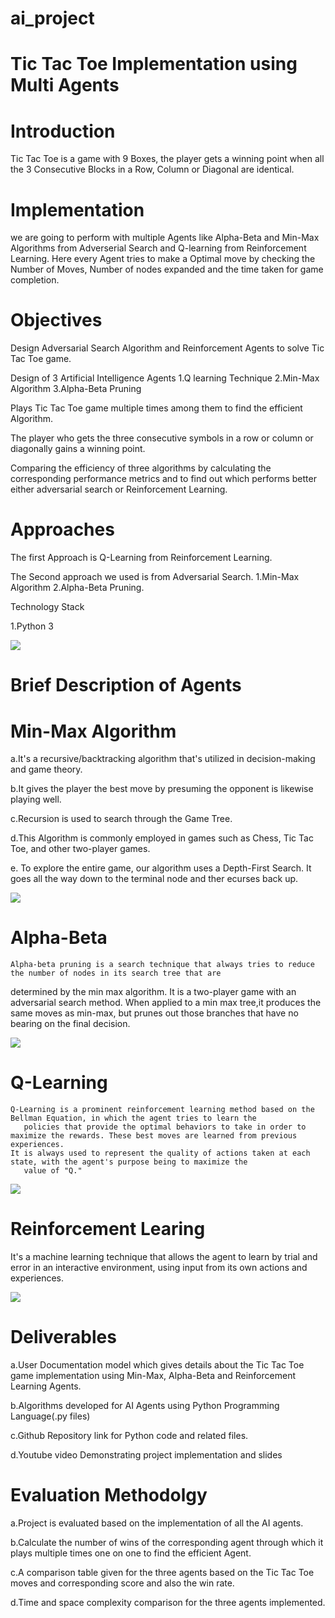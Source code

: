 # ai_project
# Tic Tac Toe Implementation using Multi Agents
# Introduction

 Tic Tac Toe is a game with 9 Boxes, the player gets a winning point when all the 3 Consecutive Blocks in a Row, Column or Diagonal are identical.

# Implementation
   
 we are going to perform with multiple Agents like Alpha-Beta and Min-Max Algorithms from Adverserial Search and Q-learning from Reinforcement Learning. Here every Agent tries to make a Optimal move by checking the Number of Moves, Number of nodes expanded and the time taken for game completion.


# Objectives

Design Adversarial Search Algorithm and Reinforcement Agents to solve Tic Tac Toe game.

Design of 3 Artificial Intelligence Agents
 1.Q learning Technique
 2.Min-Max Algorithm
 3.Alpha-Beta Pruning

Plays Tic Tac Toe game multiple times among them to find the efficient Algorithm.

The player who gets the three consecutive symbols in a row or column or diagonally gains a winning point.

Comparing the efficiency of three algorithms by calculating the corresponding performance metrics and to find out which performs better either adversarial search or Reinforcement Learning.

# Approaches
The first Approach is Q-Learning from Reinforcement Learning. 

The Second approach we used is from Adversarial Search.
           1.Min-Max Algorithm
           2.Alpha-Beta Pruning.
           
Technology Stack

1.Python 3

![](https://github.com/KalpanaChamala/Tic-Tac-Toe-Project/blob/main/tic%20tac%20toe/Image.png)


# Brief Description of Agents

# Min-Max Algorithm

  a.It's a recursive/backtracking algorithm that's utilized in decision-making and game theory.

  b.It gives the player the best move by presuming the opponent is likewise playing well.

  c.Recursion is used to search through the Game Tree.

  d.This Algorithm is commonly employed in games such as Chess, Tic Tac Toe, and other two-player games.

  e. To explore the entire game, our algorithm uses a Depth-First Search. It goes all the way down to the terminal node and  ther ecurses back up.
  
  ![](https://github.com/KalpanaChamala/Tic-Tac-Toe-Project/blob/main/tic%20tac%20toe/min%20max.jpeg)

            


# Alpha-Beta 

    Alpha-beta pruning is a search technique that always tries to reduce the number of nodes in its search tree that are 
determined by the min max algorithm. It is a two-player game with an adversarial search method. When applied to a min max tree,it produces the same moves as min-max, but prunes out those branches that have no bearing on the final decision.

![](https://github.com/KalpanaChamala/Tic-Tac-Toe-Project/blob/main/tic%20tac%20toe/alpah%20beta.png)

         

# Q-Learning   

    Q-Learning is a prominent reinforcement learning method based on the Bellman Equation, in which the agent tries to learn the 
       policies that provide the optimal behaviors to take in order to maximize the rewards. These best moves are learned from previous experiences.
    It is always used to represent the quality of actions taken at each state, with the agent's purpose being to maximize the
       value of "Q."    
       
   ![](https://github.com/KalpanaChamala/Tic-Tac-Toe-Project/blob/main/tic%20tac%20toe/q%20learning.jpeg)

 # Reinforcement Learing
 
   It's a machine learning technique that allows the agent to learn by trial and error in an interactive environment, using 
input from its own actions and experiences.  

![](https://github.com/KalpanaChamala/Tic-Tac-Toe-Project/blob/main/tic%20tac%20toe/reinforcemt.png)

       

 # Deliverables

  a.User Documentation model which gives details about the Tic Tac Toe game implementation using Min-Max, Alpha-Beta and         Reinforcement Learning Agents.

  b.Algorithms developed for AI Agents using Python Programming Language(.py files)

  c.Github Repository link for Python code and related files.

  d.Youtube video Demonstrating project implementation and slides
        
 # Evaluation Methodolgy

  a.Project is evaluated based on the implementation of all the AI agents.

  b.Calculate the number of wins of the corresponding agent through which it plays multiple times one on one to find the efficient Agent.

  c.A comparison table given for the three agents based on the Tic Tac Toe moves and corresponding score and also the win rate. 

  d.Time and space complexity comparison for the three agents implemented.
